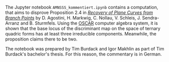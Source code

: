 The Jupyter notebook `AMNSSS_kommentiert.ipynb` contains a computation, that aims to disprove Proposition 2.4 in _<a href="https://doi.org/10.1007/s00454-023-00538-5">Recovery of Plane Curves from Branch Points</a>_ by D. Agostini, H. Markwig, C. Nollau, V. Schleis, J. Sendra-Arranz and B. Sturmfels. Using the <a href="https://www.oscar-system.org">OSCAR</a> computer algebra system, it is shown that the base locus of the discriminant map on the space of ternary quadric forms has at least three irreducible components. Meanwhile, the proposition claims there to be two. 

The notebook was prepared by Tim Burdack and Igor Makhlin as part of Tim Burdack's bachelor's thesis. For this reason, the commentary is in German.
